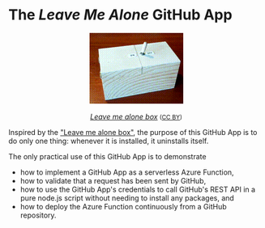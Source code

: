 # The _Leave Me Alone_ GitHub App

<p align="center">
<img alt="Leave me alone box" src="leave-me-alone-box.gif" />
</p>
<p align="center">
<i><a href="https://www.youtube.com/watch?v=CTCPFRIUqFo">Leave me alone box</a></i> <small>(<a href="https://www.youtube.com/t/creative_commons">CC BY</a>)</small>
</p>

Inspired by the ["Leave me alone box"](https://en.wikipedia.org/wiki/Useless_machine), the purpose of this GitHub App is to do only one thing: whenever it is installed, it uninstalls itself.

The only practical use of this GitHub App is to demonstrate
- how to implement a GitHub App as a serverless Azure Function,
- how to validate that a request has been sent by GitHub,
- how to use the GitHub App's credentials to call GitHub's REST API in a pure node.js script without needing to install any packages, and
- how to deploy the Azure Function continuously from a GitHub repository.
